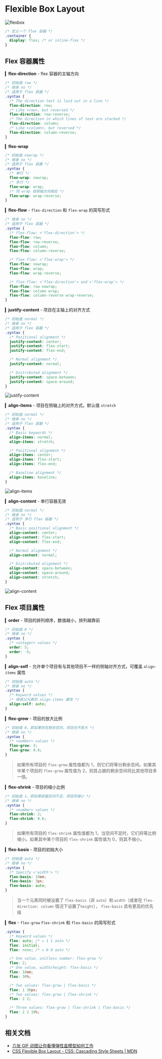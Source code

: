 # Flexible Box Layout

![flexbox](./images/flexbox.png)

```css
/* 定义一个 flex 容器 */
.container {
  display: flex; /* or inline-flex */
}
```

## Flex 容器属性

▎**flex-direction** - flex 容器的主轴方向

```css
/* 初始值 row */
/* 继承 no */
/* 适用于 flex 容器 */
.syntax {
  /* The direction text is laid out in a line */
  flex-direction: row;
  /* Like <row>, but reversed */
  flex-direction: row-reverse;
  /* The direction in which lines of text are stacked */
  flex-direction: column;
  /* Like <column>, but reversed */
  flex-direction: column-reverse;
}
```

▎**flex-wrap**

```css
/* 初始值 nowrap */
/* 继承 no */
/* 适用于 flex 容器 */
.syntax {
  /* 单行 */
  flex-wrap: nowrap;
  /* 多行 */
  flex-wrap: wrap;
  /* 同 wrap 但侧轴方向相反 */
  flex-wrap: wrap-reverse;
}
```

▎**flex-flow** - `flex-direction` 和 `flex-wrap` 的简写形式

```css
/* 继承 no */
/* 适用于 flex 容器 */
.syntax {
  /* flex-flow: <'flex-direction'> */
  flex-flow: row;
  flex-flow: row-reverse;
  flex-flow: column;
  flex-flow: column-reverse;

  /* flex-flow: <'flex-wrap'> */
  flex-flow: nowrap;
  flex-flow: wrap;
  flex-flow: wrap-reverse;

  /* flex-flow: <'flex-direction'> and <'flex-wrap'> */
  flex-flow: row nowrap;
  flex-flow: column wrap;
  flex-flow: column-reverse wrap-reverse;
}
```

▎**justify-content** - 项目在主轴上的对齐方式

```css
/* 初始值 normal */
/* 继承 no */
/* 适用于 flex 容器 */
.syntax {
  /* Positional alignment */
  justify-content: center;
  justify-content: flex-start;
  justify-content: flex-end;

  /* Normal alignment */
  justify-content: normal;

  /* Distributed alignment */
  justify-content: space-between;
  justify-content: space-around;
}
```

![justify-content](./images/justify-content.png)

▎**align-items** - 项目在侧轴上的对齐方式。默认值 `stretch`

```css
/* 初始值 normal */
/* 继承 no */
/* 适用于 flex 容器 */
.syntax {
  /* Basic keywords */
  align-items: normal;
  align-items: stretch;

  /* Positional alignment */
  align-items: center;
  align-items: flex-start;
  align-items: flex-end;

  /* Baseline alignment */
  align-items: baseline;
}
```

![align-items](./images/align-items.png)

▎**align-content** - 单行容器无效

```css
/* 初始值 normal */
/* 继承 no */
/* 适用于 多行 flex 容器 */
.syntax {
  /* Basic positional alignment */
  align-content: center;
  align-content: flex-start;
  align-content: flex-end;

  /* Normal alignment */
  align-content: normal;

  /* Distributed alignment */
  align-content: space-between;
  align-content: space-around;
  align-content: stretch;
}
```

![align-content](./images/align-content.png)

## Flex 项目属性

▎**order** - 项目的排列顺序，数值越小，排列越靠前

```css
/* 初始值 0 */
/* 继承 no */
.syntax {
  /* <integer> values */
  order: 5;
  order: -5;
}
```

▎**align-self** - 允许单个项目有与其他项目不一样的侧轴对齐方式，可覆盖 `align-items` 属性

```css
/* 初始值 auto */
/* 继承 no */
.syntax {
  /* Keyword values */
  /* 继承父元素的 align-items 属性 */
  align-self: auto;
}
```

▎**flex-grow** - 项目的放大比例

```css
/* 初始值 0，即如果存在剩余空间，项目也不放大 */
/* 继承 no */
.syntax {
  /* <number> values */
  flex-grow: 3;
  flex-grow: 0.6;
}
```

> 如果所有项目的 `flex-grow` 属性值都为 1，则它们将等分剩余空间。如果其中某个项目的 `flex-grow` 属性值为 2，则其占据的剩余空间将比其他项目多一倍。

▎**flex-shrink** - 项目的缩小比例

```css
/* 初始值 1，即如果容器空间不足，项目将缩小 */
/* 继承 no */
.syntax {
  /* <number> values */
  flex-shrink: 2;
  flex-shrink: 0.6;
}
```

> 如果所有项目的 `flex-shrink` 属性值都为 1，当空间不足时，它们将等比例缩小。如果其中某个项目的 `flex-shrink` 属性值为 0，则其不缩小。

▎**flex-basis** - 项目的初始大小

```css
/* 初始值 auto */
/* 继承 no */
.syntax {
  /* Specify <'width'> */
  flex-basis: 10em;
  flex-basis: 3px;
  flex-basis: auto;
}
```

> 当一个元素同时被设置了 `flex-basis`（非 `auto`）和 `width`（或者在 `flex-direction: column` 情况下设置了`height`）， `flex-basis` 具有更高的优先级

▎**flex** - `flex-grow` `flex-shrink` 和 `flex-basis` 的简写形式

```css
.syntax {
  /* Keyword values */
  flex: auto; /* = 1 1 auto */
  flex: initial;
  flex: none; /* = 0 0 auto */

  /* One value, unitless number: flex-grow */
  flex: 2;
  /* One value, width/height: flex-basis */
  flex: 10em;
  flex: 30%;

  /* Two values: flex-grow | flex-basis */
  flex: 1 30px;
  /* Two values: flex-grow | flex-shrink */
  flex: 2 2;

  /* Three values: flex-grow | flex-shrink | flex-basis */
  flex: 2 2 10%;
}
```

## 相关文档

- [几张 GIF 动图让你看懂弹性盒模型如何工作](https://llp0574.github.io/2017/02/10/an-animated-guide-to-flexbox/)
- [CSS Flexible Box Layout - CSS: Cascading Style Sheets | MDN](https://developer.mozilla.org/en-US/docs/Web/CSS/CSS_Flexible_Box_Layout)
